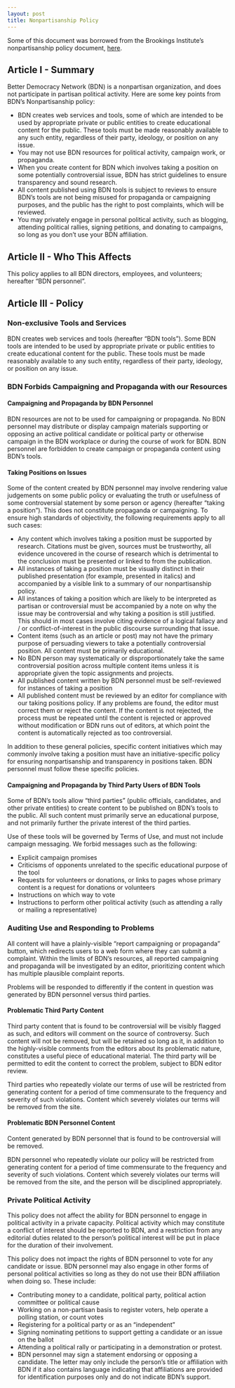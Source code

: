 ```yaml
---
layout: post
title: Nonpartisanship Policy
---
```


Some of this document was borrowed from the Brookings Institute’s nonpartisanship policy document, [here](https://www.brookings.edu/wp-content/uploads/2016/07/Nonpartisanship-Policy.pdf).

## Article I - Summary
Better Democracy Network (BDN) is a nonpartisan organization, and does not participate in partisan political activity. Here are some key points from BDN’s Nonpartisanship policy:
<ul>
<li>BDN creates web services and tools, some of which are intended to be used by appropriate private or public entities to create educational content for the public. These tools must be made reasonably available to any such entity, regardless of their party, ideology, or position on any issue.</li>
<li>You may not use BDN resources for political activity, campaign work, or propaganda.</li>
<li>When you create content for BDN which involves taking a position on some potentially controversial issue, BDN has strict guidelines to ensure transparency and sound research. </li>
<li>All content published using BDN tools is subject to reviews to ensure BDN’s tools are not being misused for propaganda or campaigning purposes, and the public has the right to post complaints, which will be reviewed.</li>
<li>You may privately engage in personal political activity, such as blogging, attending political rallies, signing petitions, and donating to campaigns, so long as you don’t use your BDN affiliation.</li>
</ul>

## Article II - Who This Affects
This policy applies to all BDN directors, employees, and volunteers; hereafter “BDN personnel”.

## Article III - Policy

### Non-exclusive Tools and Services
BDN creates web services and tools (hereafter “BDN tools”). Some BDN tools are intended to be used by appropriate private or public entities to create educational content for the public. These tools must be made reasonably available to any such entity, regardless of their party, ideology, or position on any issue.

### BDN Forbids Campaigning and Propaganda with our Resources

#### Campaigning and Propaganda by BDN Personnel
BDN resources are not to be used for campaigning or propaganda. 
No BDN personnel may distribute or display campaign materials supporting or opposing an active political candidate or political party or otherwise campaign in the BDN workplace or during the course of work for BDN. BDN personnel are forbidden to create campaign or propaganda content using BDN’s tools. 

#### Taking Positions on Issues
Some of the content created by BDN personnel may involve rendering value judgements on some public policy or evaluating the truth or usefulness of some controversial statement by some person or agency (hereafter “taking a position”). This does not constitute propaganda or campaigning. To ensure high standards of objectivity, the following requirements apply to all such cases:
<ul>
<li>Any content which involves taking a position must be supported by research. Citations must be given, sources must be trustworthy, all evidence uncovered in the course of research which is detrimental to the conclusion must be presented or linked to from the publication.</li>
<li>All instances of taking a position must be visually distinct in their published presentation (for example, presented in italics) and accompanied by a visible link to a summary of our nonpartisanship policy.</li>
<li>All instances of taking a position which are likely to be interpreted as partisan or controversial must be accompanied by a note on why the issue may be controversial and why taking a position is still justified. This should in most cases involve citing evidence of a logical fallacy and / or conflict-of-interest in the public discourse surrounding that issue.</li>
<li>Content items (such as an article or post) may not have the primary purpose of persuading viewers to take a potentially controversial position. All content must be primarily educational.</li>
<li>No BDN person may systematically or disproportionately take the same controversial position across multiple content items unless it is appropriate given the topic assignments and projects.</li>
<li>All published content written by BDN personnel must be self-reviewed for instances of taking a position</li>
<li>All published content must be reviewed by an editor for compliance with our taking positions policy. If any problems are found, the editor must correct them or reject the content. If the content is not rejected, the process must be repeated until the content is rejected or approved without modification or BDN runs out of editors, at which point the content is automatically rejected as too controversial.</li>
</ul>

In addition to these general policies, specific content initiatives which may commonly involve taking a position must have an initiative-specific policy for ensuring nonpartisanship and transparency in positions taken. BDN personnel must follow these specific policies.

#### Campaigning and Propaganda by Third Party Users of BDN Tools

Some of BDN’s tools allow “third parties” (public officials, candidates, and other private entities) to create content to be published on BDN’s tools to the public. All such content must primarily serve an educational purpose, and not primarily further the private interest of the third parties.

Use of these tools will be governed by Terms of Use, and must not include campaign messaging. We forbid messages such as the following:
<ul>
<li>Explicit campaign promises</li>
<li>Criticisms of opponents unrelated to the specific educational purpose of the tool</li>
<li>Requests for volunteers or donations, or links to pages whose primary content is a request for donations or volunteers</li>
<li>Instructions on which way to vote</li>
<li>Instructions to perform other political activity (such as attending a rally or mailing a representative)</li>
</ul>


### Auditing Use and Responding to Problems
All content will have a plainly-visible “report campaigning or propaganda” button, which redirects users to a web form where they can submit a complaint. Within the limits of BDN’s resources, all reported campaigning and propaganda will be investigated by an editor, prioritizing content which has multiple plausible complaint reports.

Problems will be responded to differently if the content in question was generated by BDN personnel versus third parties.

#### Problematic Third Party Content
Third party content that is found to be controversial will be visibly flagged as such, and editors will comment on the source of controversy. Such content will not be removed, but will be retained so long as it, in addition to the highly-visible comments from the editors about its problematic nature, constitutes a useful piece of educational material. The third party will be permitted to edit the content to correct the problem, subject to BDN editor review.

Third parties who repeatedly violate our terms of use will be restricted from generating content for a period of time commensurate to the frequency and severity of such violations. Content which severely violates our terms will be removed from the site.

#### Problematic BDN Personnel Content
Content generated by BDN personnel that is found to be controversial will be removed. 

BDN personnel who repeatedly violate our policy will be restricted from generating content for a period of time commensurate to the frequency and severity of such violations. Content which severely violates our terms will be removed from the site, and the person will be disciplined appropriately.

### Private Political Activity
This policy does not affect the ability for BDN personnel to engage in political activity in a private capacity. Political activity which may constitute a conflict of interest should be reported to BDN, and a restriction from any editorial duties related to the person’s political interest will be put in place for the duration of their involvement. 

This policy does not impact the rights of BDN personnel to vote for any candidate or issue. BDN personnel may also engage in other forms of personal political activities so long as they do not use their BDN affiliation when doing so. These include:
<ul>
<li>Contributing money to a candidate, political party, political action committee or political cause</li>
<li>Working on a non-partisan basis to register voters, help operate a polling station, or count votes</li>
<li>Registering for a political party or as an “independent”</li>
<li>Signing nominating petitions to support getting a candidate or an issue on the ballot</li>
<li>Attending a political rally or participating in a demonstration or protest.</li>
<li>BDN personnel may sign a statement endorsing or opposing a candidate. The letter may only include the person’s title or affiliation with BDN if it also contains language indicating that affiliations are provided for identification purposes only and do not indicate BDN’s support.</li>
</ul>

